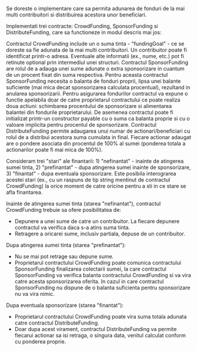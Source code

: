 Se doreste o implementare care sa permita adunarea de fonduri de la mai multi contribuitori si distribuirea acestora unor beneficiari.

Implementati trei contracte: CrowdFunding, SponsorFunding si DistributeFunding, care sa functioneze in modul descris mai jos:

Contractul CrowdFunding include un o suma tinta - "fundingGoal" - ce se doreste sa fie adunata de la mai multi contribuitori. Un contribuitor poate fi identificat printr-o adresa. Eventuale alte informatii (ex., nume, etc.) pot fi retinute optional prin intermediul unei structuri.
Contractul SponsorFunding are rolul de a adauga unei sume adunate o extra sponsorizare in cuantum de un procent fixat din suma respectiva. Pentru aceasta contractul SponsorFunding necesita o balanta de fonduri proprii, lipsa unei balante suficiente (mai mica decat sponsorizarea calculata procentual), rezultand in anularea sponsorizarii. Pentru asigurarea fondurilor contractul va expune o functie apelabila doar de catre proprietarul contractului ce poate realiza doua actiuni: schimbarea procentului de sponsorizare si alimentarea balantei din fondurile proprietarului. De asemenea contractul poate fi initializat printr-un constructor payable cu o suma ca balanta proprie si cu o valoare implicita pentru procentul de sponsorizare.
Contractul DistributeFunding permite adaugarea unui numar de actionari/beneficiari cu rolul de a distribui acestora suma cumulata in final. Fiecare actionar adaugat are o pondere asociata din procentul de 100% al sumei (ponderea totala a actionarilor poate fi mai mica de 100%).

Consideram trei "stari" ale finantarii: 1) "nefinantat" - inainte de atingerea sumei tinta, 2) "prefinantat" - dupa atingerea sumei inainte de sponsorizare, 3) "finantat" - dupa eventuala sponsorizare.
Este posibila interograrea acestei stari (ex., cu un raspuns de tip string mentinut de contractul CrowdFunding) la orice moment de catre oricine pentru a sti in ce stare se afla finantarea.

Inainte de atingerea sumei tinta (starea "nefinantat"), contractul CrowdFunding trebuie sa ofere posibilitatea de:

- Depunere a unei sume de catre un contribuitor. La fiecare depunere contractul va verifica daca s-a atins suma tinta.
- Retragere a oricarei sume, inclusiv partiala, depuse de un contribuitor.

Dupa atingerea sumei tinta (starea "prefinantat"):

- Nu se mai pot retrage sau depune sume.
- Proprietarul contractului CrowdFunding poate comunica contractului SponsorFunding finalizarea colectarii sumei, la care contractul SponsorFunding va verifica balanta contractului CrowdFunding si va vira catre acesta sponsorizarea oferita. In cazul in care contractul SponsorFunding nu dispune de o balanta suficienta pentru sponsorizare nu va vira nimic.

Dupa eventuala sponsorizare (starea "finantat"):

- Proprietarul contractului CrowdFunding poate vira suma totala adunata catre contractul DistributeFunding.
- Doar dupa acest virament, contractul DistributeFunding va permite fiecarui actionar sa isi retraga, o singura data, venitul calculat conform cu ponderea proprie.

